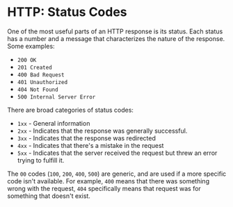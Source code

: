 # HTTP: Status Codes

One of the most useful parts of an HTTP response is its status. Each status has a number and a message that characterizes the nature of the response. Some examples:

* `200 OK`
* `201 Created`
* `400 Bad Request`
* `401 Unauthorized`
* `404 Not Found`
* `500 Internal Server Error`

There are broad categories of status codes:

* `1xx` - General information
* `2xx` - Indicates that the response was generally successful.
* `3xx` - Indicates that the response was redirected
* `4xx` - Indicates that there's a mistake in the request
* `5xx` - Indicates that the server received the request but threw an error trying to fulfill it.

The `00` codes (`100`, `200`, `400`, `500`) are generic, and are used if a more specific code isn't available. For example, `400` means that there was something wrong with the request, `404` specifically means that request was for something that doesn't exist.
